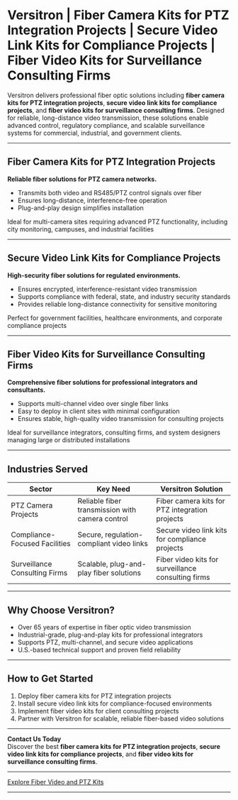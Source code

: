 # Versitron | Fiber Camera Kits for PTZ Integration Projects | Secure Video Link Kits for Compliance Projects | Fiber Video Kits for Surveillance Consulting Firms

Versitron delivers professional fiber optic solutions including **fiber camera kits for PTZ integration projects**, **secure video link kits for compliance projects**, and **fiber video kits for surveillance consulting firms**. Designed for reliable, long-distance video transmission, these solutions enable advanced control, regulatory compliance, and scalable surveillance systems for commercial, industrial, and government clients.

---

## Fiber Camera Kits for PTZ Integration Projects

**Reliable fiber solutions for PTZ camera networks.**

- Transmits both video and RS485/PTZ control signals over fiber  
- Ensures long-distance, interference-free operation  
- Plug-and-play design simplifies installation  

Ideal for multi-camera sites requiring advanced PTZ functionality, including city monitoring, campuses, and industrial facilities  

---

## Secure Video Link Kits for Compliance Projects

**High-security fiber solutions for regulated environments.**

- Ensures encrypted, interference-resistant video transmission  
- Supports compliance with federal, state, and industry security standards  
- Provides reliable long-distance connectivity for sensitive monitoring  

Perfect for government facilities, healthcare environments, and corporate compliance projects  

---

## Fiber Video Kits for Surveillance Consulting Firms

**Comprehensive fiber solutions for professional integrators and consultants.**

- Supports multi-channel video over single fiber links  
- Easy to deploy in client sites with minimal configuration  
- Ensures stable, high-quality video transmission for consulting projects  

Ideal for surveillance integrators, consulting firms, and system designers managing large or distributed installations  

---

## Industries Served

| Sector                       | Key Need                                          | Versitron Solution                                          |
|-------------------------------|-------------------------------------------------|-------------------------------------------------------------|
| PTZ Camera Projects           | Reliable fiber transmission with camera control | Fiber camera kits for PTZ integration projects             |
| Compliance-Focused Facilities | Secure, regulation-compliant video links        | Secure video link kits for compliance projects             |
| Surveillance Consulting Firms | Scalable, plug-and-play fiber solutions         | Fiber video kits for surveillance consulting firms         |

---

## Why Choose Versitron?

- Over 65 years of expertise in fiber optic video transmission  
- Industrial-grade, plug-and-play kits for professional integrators  
- Supports PTZ, multi-channel, and secure video applications  
- U.S.-based technical support and proven field reliability  

---

## How to Get Started

1. Deploy fiber camera kits for PTZ integration projects  
2. Install secure video link kits for compliance-focused environments  
3. Implement fiber video kits for client consulting projects  
4. Partner with Versitron for scalable, reliable fiber-based video solutions  

---

**Contact Us Today**  
Discover the best **fiber camera kits for PTZ integration projects**, **secure video link kits for compliance projects**, and **fiber video kits for surveillance consulting firms**.  

---

[Explore Fiber Video and PTZ Kits](https://www.versitron.com/collections/2-channel-video-to-fiber-installation-kits)

---
